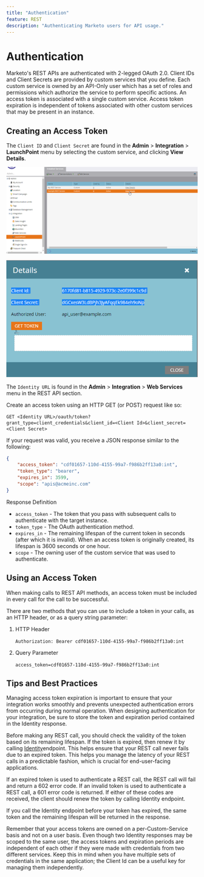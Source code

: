 ```yaml
---
title: "Authentication"
feature: REST
description: "Authenticating Marketo users for API usage."
---
```


# Authentication

Marketo's REST APIs are authenticated with 2-legged OAuth 2.0. Client IDs and Client Secrets are provided by custom services that you define. Each custom service is owned by an API-Only user which has a set of roles and permissions which authorize the service to perform specific actions. An access token is associated with a single custom service. Access token expiration is independent of tokens associated with other custom services that may be present in an instance.

## Creating an Access Token

The `Client ID` and `Client Secret` are found in the **Admin** > **Integration** > **LaunchPoint** menu by selecting the custom service, and clicking **View Details**.

![Get REST Service Details](assets/authentication-service-view-details.png)

![Launchpoint Credentials](assets/admin-launchpoint-credentials.png)

The `Identity URL` is found in the **Admin** > **Integration** > **Web Services** menu in the REST API section.

Create an access token using an HTTP GET (or POST) request like so:

```
GET <Identity URL>/oauth/token?grant_type=client_credentials&client_id=<Client Id>&client_secret=<Client Secret>

```

If your request was valid, you receive a JSON response similar to the following:

```json
{
    "access_token": "cdf01657-110d-4155-99a7-f986b2ff13a0:int",
    "token_type": "bearer",
    "expires_in": 3599,
    "scope": "apis@acmeinc.com"
}
```

Response Definition

- `access_token` - The token that you pass with subsequent calls to authenticate with the target instance.
- `token_type` - The OAuth authentication method.
- `expires_in` - The remaining lifespan of the current token in seconds (after which it is invalid). When an access token is originally created, its lifespan is 3600 seconds or one hour.
- `scope` - The owning user of the custom service that was used to authenticate.

## Using an Access Token

When making calls to REST API methods, an access token must be included in every call for the call to be successful.

There are two methods that you can use to include a token in your calls, as an HTTP header, or as a query string parameter:

1. HTTP Header

   `Authorization: Bearer cdf01657-110d-4155-99a7-f986b2ff13a0:int`

1. Query Parameter

   `access_token=cdf01657-110d-4155-99a7-f986b2ff13a0:int`

## Tips and Best Practices

Managing access token expiration is important to ensure that your integration works smoothly and prevents unexpected authentication errors from occurring during normal operation. When designing authentication for your integration, be sure to store the token and expiration period contained in the Identity response.

Before making any REST call, you should check the validity of the token based on its remaining lifespan. If the token is expired, then renew it by calling [Identity](https://developer.adobe.com/marketo-apis/api/identity/#tag/Identity/operation/identityUsingGET)endpoint. This helps ensure that your REST call never fails due to an expired token. This helps you manage the latency of your REST calls in a predictable fashion, which is crucial for end-user-facing applications.

If an expired token is used to authenticate a REST call, the REST call will fail and return a 602 error code. If an invalid token is used to authenticate a REST call, a 601 error code is returned. If either of these codes are received, the client should renew the token by calling Identity endpoint.

If you call the Identity endpoint before your token has expired, the same token and the remaining lifespan will be returned in the response.

Remember that your access tokens are owned on a per-Custom-Service basis and not on a user basis. Even though two Identity responses may be scoped to the same user, the access tokens and expiration periods are independent of each other if they were made with credentials from two different services. Keep this in mind when you have multiple sets of credentials in the same application; the Client Id can be a useful key for managing them independently.
